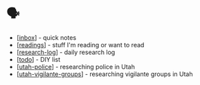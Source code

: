 # 🗣

- [[inbox]] - quick notes
- [[readings]] - stuff I'm reading or want to read
- [[research-log]] - daily research log
- [[todo]] - DIY list
- [[utah-police]] - researching police in Utah
- [[utah-vigilante-groups]] - researching vigilante groups in Utah

[//begin]: # "Autogenerated link references for markdown compatibility"
[inbox]: inbox "Inbox"
[readings]: readings "readings"
[research-log]: research-log "Research Log: 2017-"
[todo]: todo "Todo"
[utah-police]: utah-police "Utah Police"
[utah-vigilante-groups]: utah-vigilante-groups "utah-vigilante-groups"
[//end]: # "Autogenerated link references"
